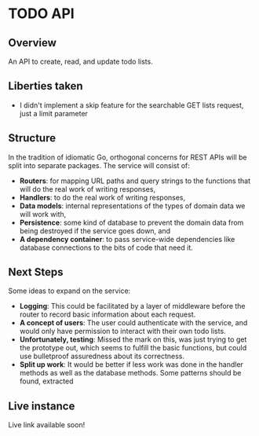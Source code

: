 # TODO API

## Overview

An API to create, read, and update todo lists.

## Liberties taken

- I didn't implement a skip feature for the searchable GET lists request, just a limit parameter

## Structure

In the tradition of idiomatic Go, orthogonal concerns for REST APIs will be split into separate packages. The service will consist of:

- **Routers**: for mapping URL paths and query strings to the functions that will do the real work of writing responses,
- **Handlers**: to do the real work of writing responses,
- **Data models**: internal representations of the types of domain data we will work with,
- **Persistence**: some kind of database to prevent the domain data from being destroyed if the service goes down, and
- **A dependency container**: to pass service-wide dependencies like database connections to the bits of code that need it.

## Next Steps

Some ideas to expand on the service:

- **Logging**: This could be facilitated by a layer of middleware before the router to record basic information about each request.
- **A concept of users**: The user could authenticate with the service, and would only have permission to interact with their own todo lists.
- **Unfortunately, testing**: Missed the mark on this, was just trying to get the prototype out, which seems to fulfill the basic functions, but could use bulletproof assuredness about its correctness.
- **Split up work**: It would be better if less work was done in the handler methods as well as the database methods. Some patterns should be found, extracted

## Live instance
Live link available soon!
